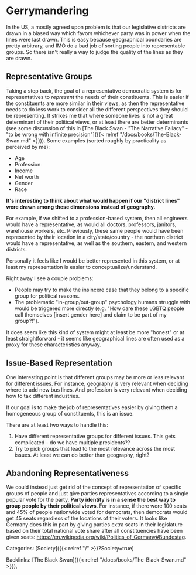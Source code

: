 # Gerrymandering

In the US, a mostly agreed upon problem is that our legislative districts are
drawn in a biased way which favors whichever party was in power when the lines
were last drawn.
This is easy because geographical boundaries are pretty arbitrary, and IMO do a
bad job of sorting people into representable groups.
So there isn't really a way to judge the quality of the lines as they are drawn.

## Representative Groups

Taking a step back, the goal of a representative democratic system is for
representatives to _represent_ the needs of their constituents.
This is easier if the constituents are more similar in their views, as then the
representative needs to do less work to consider all the different perspectives
they should be representing.
It strikes me that where someone lives is not a great determinant of their
political views, or at least there are better determinants (see some discussion
of this in [The Black Swan - "The Narrative Fallacy" - "to be wrong with
infinite precision"]({{< relref "/docs/books/The-Black-Swan.md" >}})).
Some examples (sorted roughly by practicality as perceived by me):

 - Age
 - Profession
 - Income
 - Net worth
 - Gender
 - Race

**It's interesting to think about what would happen if our "district lines" were
drawn among these dimensions instead of geography.**

For example, if we shifted to a profession-based system, then all engineers
would have a representative, as would all doctors, professors, janitors,
warehouse workers, etc.
Previously, these same people would have been represented by their location in a
city/state/country - the northern district would have a representative, as well
as the southern, eastern, and western districts.

Personally it feels like I would be better represented in this system, or at
least my representation is easier to conceptualize/understand.

Right away I see a couple problems:

 - People may try to make the insincere case that they belong to a specific
   group for political reasons.
 - The problematic "in-group/out-group" psychology humans struggle with would be
   triggered more directly (e.g. "How dare these LGBTQ people call themselves
   [insert gender here] and claim to be part of my group?!").

It does seem like this kind of system might at least be more "honest" or at least
straightforward - it seems like geographical lines are often used as a proxy for
these characteristics anyway.

## Issue-Based Representation

One interesting point is that different groups may be more or less relevant for
different issues.
For instance, geography is very relevant when deciding where to add new bus
lines.
And profession is very relevant when deciding how to tax different industries.

If our goal is to make the job of representatives easier by giving them a
homogeneous group of constituents, this is an issue.

There are at least two ways to handle this:

1. Have different representative groups for different issues.
   This gets complicated - do we have multiple presidents??
1. Try to pick groups that lead to the most relevance across the most issues.
   At least we can do better than geography, right?

## Abandoning Representativeness

We could instead just get rid of the concept of representation of specific
groups of people and just give parties representatives according to a single
popular vote for the party.
**Party identity is in a sense the best way to group people by their political
views**.
For instance, if there were 100 seats and 45% of people nationwide voted for
democrats, then democrats would get 45 seats regardless of the locations of
their voters.
It looks like Germany does this in part by giving parties extra seats in their
legislature based on their total national vote share after all constituencies
have been given seats:
https://en.wikipedia.org/wiki/Politics_of_Germany#Bundestag.

Categories: [Society]({{< relref "/" >}}?Society=true)

Backlinks: [The Black Swan]({{< relref "/docs/books/The-Black-Swan.md" >}}), 
